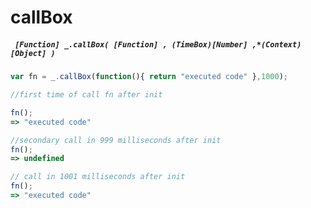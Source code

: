# callBox
##### ``` [Function] _.callBox( [Function] , (TimeBox)[Number] ,*(Context)[Object] )```

``` javascript
var fn = _.callBox(function(){ return "executed code" },1000);

//first time of call fn after init

fn();
=> "executed code"

//secondary call in 999 milliseconds after init
fn();
=> undefined

// call in 1001 milliseconds after init
fn();
=> "executed code"

```
